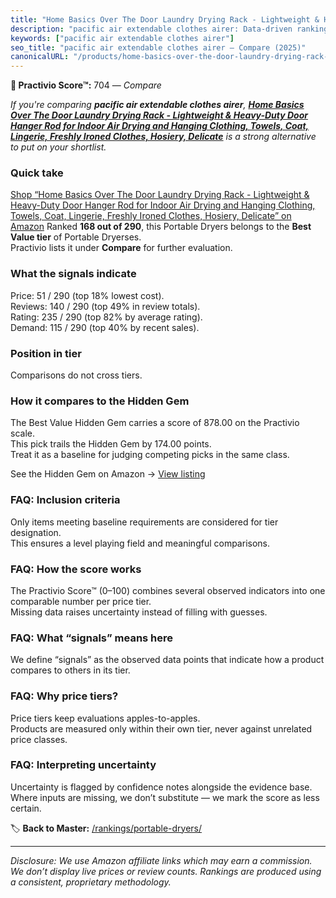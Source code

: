```yaml
---
title: "Home Basics Over The Door Laundry Drying Rack - Lightweight & Heavy-Duty Door Hanger Rod for Indoor Air Drying and Hanging Clothing, Towels, Coat, Lingerie, Freshly Ironed Clothes, Hosiery, Delicate"
description: "pacific air extendable clothes airer: Data-driven ranking using the Practivio Score™. Positioned by quality, value, demand, findability, momentum."
keywords: ["pacific air extendable clothes airer"]
seo_title: "pacific air extendable clothes airer — Compare (2025)"
canonicalURL: "/products/home-basics-over-the-door-laundry-drying-rack-lightweight-heavy-duty-door-hanger-rod-for-indoor-air-drying-and-hanging-clothing-towels-coat-lingerie-freshly-ironed-clothes-hosiery-delicate-B07NDL14S9/"
---
```


**🛒 Practivio Score™:** 704 — _Compare_


*If you're comparing **pacific air extendable clothes airer**, **[Home Basics Over The Door Laundry Drying Rack - Lightweight & Heavy-Duty Door Hanger Rod for Indoor Air Drying and Hanging Clothing, Towels, Coat, Lingerie, Freshly Ironed Clothes, Hosiery, Delicate](https://www.amazon.com/dp/B07NDL14S9?tag=practivio-20)** is a strong alternative to put on your shortlist.*
### Quick take
[Shop “Home Basics Over The Door Laundry Drying Rack - Lightweight & Heavy-Duty Door Hanger Rod for Indoor Air Drying and Hanging Clothing, Towels, Coat, Lingerie, Freshly Ironed Clothes, Hosiery, Delicate” on Amazon](https://www.amazon.com/dp/B07NDL14S9?tag=practivio-20)
Ranked **168 out of 290**, this Portable Dryers belongs to the **Best Value tier** of Portable Dryerses.  
Practivio lists it under **Compare** for further evaluation.

### What the signals indicate
Price: 51 / 290 (top 18% lowest cost).  
Reviews: 140 / 290 (top 49% in review totals).  
Rating: 235 / 290 (top 82% by average rating).  
Demand: 115 / 290 (top 40% by recent sales).

### Position in tier
Comparisons do not cross tiers.

### How it compares to the Hidden Gem
The Best Value Hidden Gem carries a score of 878.00 on the Practivio scale.  
This pick trails the Hidden Gem by 174.00 points.  
Treat it as a baseline for judging competing picks in the same class.  

See the Hidden Gem on Amazon → [View listing](https://www.amazon.com/dp/B08PVYFDCK?tag=practivio-20)

### FAQ: Inclusion criteria
Only items meeting baseline requirements are considered for tier designation.  
This ensures a level playing field and meaningful comparisons.

### FAQ: How the score works
The Practivio Score™ (0–100) combines several observed indicators into one comparable number per price tier.  
Missing data raises uncertainty instead of filling with guesses.

### FAQ: What “signals” means here
We define “signals” as the observed data points that indicate how a product compares to others in its tier.

### FAQ: Why price tiers?
Price tiers keep evaluations apples-to-apples.  
Products are measured only within their own tier, never against unrelated price classes.

### FAQ: Interpreting uncertainty
Uncertainty is flagged by confidence notes alongside the evidence base.  
Where inputs are missing, we don’t substitute — we mark the score as less certain.

<!-- Missing template for Compare/CompareWithinPriceClass -->


🏷️ **Back to Master:** [/rankings/portable-dryers/](/rankings/portable-dryers/)

---
_Disclosure: We use Amazon affiliate links which may earn a commission. We don’t display live prices or review counts. Rankings are produced using a consistent, proprietary methodology._
